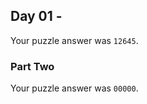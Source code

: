 ## Day 01 -  

Your puzzle answer was  `12645`.

###  Part Two 

Your puzzle answer was  `00000`.


